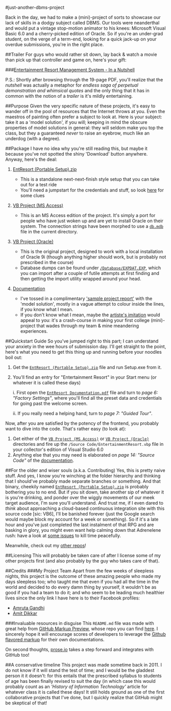 #just-another-dbms-project

Back in the day, we had to make a (mini)-project of sorts to showcase our lack of skills in a dodgy subject called DBMS. Our tools were neanderthal and would put a vintage stop-motion animator to his knees: Microsoft Visual Basic 6.0 and a cherry-picked edition of Oracle. So if you're an under-grad student, on the verge of a term-end, looking for a quick jack-up on your overdue submissions, you're in the right place.

##Trailer
For guys who would rather sit down, lay back & watch a movie than pick up that controller and game on, here's your gift:

###[Entertainment Resort Management System - In a Nutshell](https://github.com/dotbugfix/just-another-dbms-project/blob/master/Documentation/EntResort%20Documentation.pdf)

P.S.: Shortly after browsing through the 19-page PDF, you'll realize that the *nutshell* was actually a metaphor for *endless saga of perpetual demonstration and whimsical quotes* and the only thing that it has in common with the notion of a *trailer* is it's mildly entertaining.

##Purpose
Given the very specific nature of these projects, it's easy to wander off in the pool of resources that the Internet throws at you.  Even the maestros of painting often prefer a subject to look at. Here is your subject: take it as a 'model solution', if you will; keeping in mind the obscure properties of model solutions in general: they will seldom make you top the class, but they a guaranteed _never_ to raise an eyebrow, much like an underdog (with a degree).

##Package
I have no idea why you're still reading this, but maybe it because you've not spotted the shiny 'Download' button anywhere. Anyway, here's the deal:

1. [EntResort (Portable Setup).zip](https://github.com/dotbugfix/just-another-dbms-project/blob/master/EntResort%20%28Portable%20Setup%29.zip)
    * This is a standalone next-next-finish style setup that you can take out for a test ride
    * You'll need a jumpstart for the credentials and stuff, so look [here](https://github.com/dotbugfix/just-another-dbms-project/blob/master/Documentation/EntResort%20Documentation.pdf) for some clues

2. [VB Project (MS Access)](https://github.com/dotbugfix/just-another-dbms-project/tree/master/VB%20Project%20%28MS%20Access%29)
    * This is an MS Access edition of the project. It's simply a port for people who have just woken up and are yet to install Oracle on their system. The connection strings have been morphed to use a [`db.mdb`](https://github.com/dotbugfix/just-another-dbms-project/blob/master/VB%20Project%20%28MS%20Access%29/Database/db.mdb) file in the current directory.

3. [VB Project (Oracle)](https://github.com/dotbugfix/just-another-dbms-project/tree/master/VB%20Project%20%28Oracle%29)
    * This is the original project, designed to work with a local installation of Oracle 9i (though anything higher should work, but is probably not prescribed in the course)
    * Database dumps can be found under [`/Database/EXPDAT.EXP`](https://github.com/dotbugfix/just-another-dbms-project/blob/master/VB%20Project%20%28Oracle%29/Database/EXPDAT.DMP), which you can import after a couple of futile attempts at first finding and then getting the import utility wrapped around your head.

4. [Documentation](https://github.com/dotbugfix/just-another-dbms-project/blob/master/Documentation/EntResort%20Documentation.pdf)
    * I've tossed in a complimentary ['sample project report'](https://github.com/dotbugfix/just-another-dbms-project/blob/master/Documentation/Project%20Report%20%28Entertainment%20Resort%29.doc) with the 'model solution', mostly in a vague attempt to colour inside the lines, if you know what I mean.
    * If you don't know what I mean, maybe the [artiste's imitation](https://github.com/dotbugfix/just-another-dbms-project/blob/master/Documentation/EntResort%20Documentation.pdf) would appeal to you: it's a crash-course in making your first college (mini)-project that wades through my team & mine meandering experiences.

##Quickstart Guide
So you've jumped right to this part; I can understand your anxiety in the wee hours of submission day. I'll get straight to the point, here's what you need to get this thing up and running before your noodles boil out:

1. Get the [`EntResort (Portable Setup).zip`](https://github.com/dotbugfix/just-another-dbms-project/blob/master/EntResort%20%28Portable%20Setup%29.zip) file and run Setup.exe from it.
2. You'll find an entry for "Entertainment Resort" in your Start menu (or whatever it is called these days)

    i. First open the [`EntResort Documentation.pdf`](https://github.com/dotbugfix/just-another-dbms-project/blob/master/Documentation/EntResort%20Documentation.pdf) file and turn to *page 6: "Factory Settings"*, where you'll find all the preset data and credentials for going past the welcome screen.

    ii. If you really need a helping hand, turn to *page 7: "Guided Tour"*.


Now, after you are satisfied by the potency of the frontend, you probably want to dive into the code. That's rather easy (to look at):

1. Get either of the [`VB Project (MS Access)`](https://github.com/dotbugfix/just-another-dbms-project/tree/master/VB%20Project%20%28MS%20Access%29) or [`VB Project (Oracle)`](https://github.com/dotbugfix/just-another-dbms-project/tree/master/VB%20Project%20%28Oracle%29) directories and fire up the `/Source Code/EntertainmentResort.vbp` file in your collector's edition of Visual Studio 6.0
2. Anything else that you may need is elaborated on *page 14: "Source Code"* of the [documentation](https://github.com/dotbugfix/just-another-dbms-project/blob/master/Documentation/EntResort%20Documentation.pdf).

##For the older and wiser souls (a.k.a. Contributing)
Yes, this is pretty naive stuff. And yes, I know you're winching at the folder hierarchy and thinking that I should've probably made separate branches or something. And that binary, cheekily named [`EntResort (Portable Setup).zip`](https://github.com/dotbugfix/just-another-dbms-project/blob/master/EntResort%20%28Portable%20Setup%29.zip) is probably bothering you to no end. But if you sit down, take another sip of whatever it is you're drinking, and ponder over the wiggly movements of our meek target audience, I'm sure you'll understand. And trust me, if I even dared to *think* about approaching a cloud-based continuous integration site with this source code [sic: VB6], I'll be banished forever (just the Google search would maybe block my account for a week or something). So if it's a late hour and you've just completed the last instalment of that RPG and are basking in glory, you might even want help calming down that Adrenelene rush: have a look at [some issues](https://github.com/dotbugfix/just-another-dbms-project/issues) to kill time peacefully.

Meanwhile, check out my [other repos](https://github.com/dotbugfix?tab=repositories)!

##Licensing
This will probably be taken care of after I license some of my other projects first (and also probably by the guy who takes care of that).

##Credits
###My Project Team
Apart from the few weeks of sleepless nights, this project is the outcome of these amazing people who made my days sleepless too; who taught me that even if you had all the time in the world and decided to do every damn thing by yourself, it wouldn't be as good if you had a team to do it; and who seem to be leading much healthier lives since the only link I have here is to their Facebook profiles:
* [Amruta Gandhi](https://www.facebook.com/amruta.gandhi.3)
* [Amit Dikkar](http://www.facebook.com/amit.dikkar)

###Invaluable resources in disguise
This `README.md` file was made with great help from [GitHub Markup Preview](http://dfilimonov.com/github-markup-preview/), whose repo you can find [here](https://github.com/petethepig/github-markup-preview). I sincerely hope it will encourage scores of developers to leverage the [Github flavored markup](https://github.com/github/markup/) for their own documentations.

On second thoughts, [prose.io](http://prose.io) takes a step forward and integrates with GitHub too!

##A conservative timeline
This project was made sometime back in 2011. I do not know if it will stand the test of time; and I would be the gladdest person it it doesn't: for this entails that the prescribed syllabus to students of age has been finally revised to suit the day (in which case this would probably count as an *'History of Information Technology'* article for whatever class it is called these days!
It still holds ground as one of the first collaborative projects that I've done, but I quickly realize that GitHub might be skeptical of that!